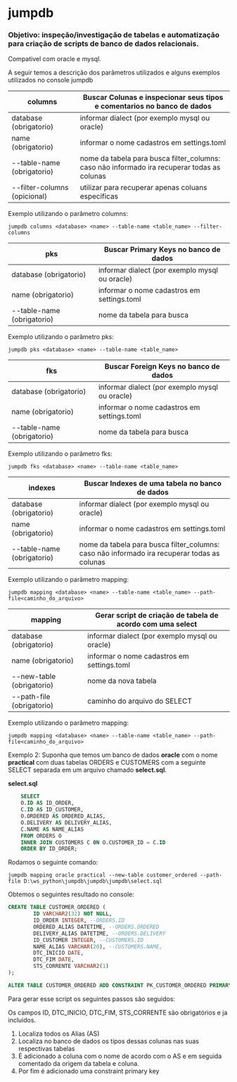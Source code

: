 # jumpdb

### Objetivo: inspeção/investigação de tabelas e automatização para criação de scripts de banco de dados relacionais.

Compativel com oracle e mysql. 


A seguir temos a descrição dos parâmetros utilizados e alguns exemplos utilizados no console jumpdb

| **columns**                  | Buscar Colunas e inspecionar seus tipos e comentarios no banco de dados                     |
|------------------------------|---------------------------------------------------------------------------------------------|
| database (obrigatorio)       | informar dialect (por exemplo mysql ou oracle)                                              |
| name (obrigatorio)           | informar o nome cadastros em settings.toml                                                  |
| --table-name (obrigatorio)   | nome da tabela para busca filter_columns: caso não informado ira recuperar todas as colunas |
| --filter-columns (opicional) | utilizar para recuperar apenas coluans especificas                                          |

Exemplo utilizando o parâmetro columns:

```
jumpdb columns <database> <name> --table-name <table_name> --filter-columns
```

| **pks**                    | Buscar Primary Keys no banco de dados          |
|----------------------------|------------------------------------------------|
| database (obrigatorio)     | informar dialect (por exemplo mysql ou oracle) |
| name (obrigatorio)         | informar o nome cadastros em settings.toml     |
| --table-name (obrigatorio) | nome da tabela para busca                      |

Exemplo utilizando o parâmetro pks:

```
jumpdb pks <database> <name> --table-name <table_name>
```

| **fks**                    | Buscar Foreign Keys no banco de dados          |
|----------------------------|------------------------------------------------|
| database (obrigatorio)     | informar dialect (por exemplo mysql ou oracle) |
| name (obrigatorio)         | informar o nome cadastros em settings.toml     |
| --table-name (obrigatorio) | nome da tabela para busca                      |

Exemplo utilizando o parâmetro fks:

```
jumpdb fks <database> <name> --table-name <table_name>
```

| **indexes**                | Buscar Indexes de uma tabela no banco de dados                                              |
|----------------------------|---------------------------------------------------------------------------------------------|
| database (obrigatorio)     | informar dialect (por exemplo mysql ou oracle)                                              |
| name (obrigatorio)         | informar o nome cadastros em settings.toml                                                  |
| --table-name (obrigatorio) | nome da tabela para busca filter_columns: caso não informado ira recuperar todas as colunas |

Exemplo utilizando o parâmetro mapping:

```
jumpdb mapping <database> <name> --table-name <table_name> --path-file<caminho_do_arquivo>
```

| **mapping**               | Gerar script de criação de tabela de acordo com uma select |
|---------------------------|------------------------------------------------------------|
| database (obrigatorio)    | informar dialect (por exemplo mysql ou oracle)             |
| name (obrigatorio)        | informar o nome cadastros em settings.toml                 |
| --new-table (obrigatorio) | nome da nova tabela                                        |
| --path-file (obrigatorio) | caminho do arquivo do     SELECT                           |   

Exemplo utilizando o parâmetro mapping:

```
jumpdb mapping <database> <name> --table-name <table_name> --path-file<caminho_do_arquivo>
```

Exemplo 2: Suponha que temos um banco de dados **oracle** com o nome **practical** com duas tabelas
ORDERS e CUSTOMERS com a seguinte SELECT separada em um arquivo chamado **select.sql**.

**select.sql**

```sql
    SELECT
    O.ID AS ID_ORDER,
    C.ID AS ID_CUSTOMER,
    O.ORDERED AS ORDERED_ALIAS,
    O.DELIVERY AS DELIVERY_ALIAS,
    C.NAME AS NAME_ALIAS
    FROM ORDERS O
    INNER JOIN CUSTOMERS C ON O.CUSTOMER_ID = C.ID
    ORDER BY ID_ORDER;
```

Rodamos o seguinte comando:

```commandline
jumpdb mapping oracle practical --new-table customer_ordered --path-file D:\ws_python\jumpdb\jumpdb\jumpdb\select.sql
```

Obtemos o seguintes resultado no console:

```sql
CREATE TABLE CUSTOMER_ORDERED (
        ID VARCHAR2(32) NOT NULL,
        ID_ORDER INTEGER, --ORDERS.ID
        ORDERED_ALIAS DATETIME, --ORDERS.ORDERED
        DELIVERY_ALIAS DATETIME, --ORDERS.DELIVERY
        ID_CUSTOMER INTEGER, --CUSTOMERS.ID
        NAME_ALIAS VARCHAR(20), --CUSTOMERS.NAME,
        DTC_INICIO DATE,
        DTC_FIM DATE,
        STS_CORRENTE VARCHAR2(1)
);

ALTER TABLE CUSTOMER_ORDERED ADD CONSTRAINT PK_CUSTOMER_ORDERED PRIMARY KEY (ID);

```

Para gerar esse script os seguintes passos são seguidos:

Os campos ID, DTC_INICIO, DTC_FIM, STS_CORRENTE são obrigatórios e ja incluidos.

1. Localiza todos os Alias (AS)
2. Localiza no banco de dados os tipos dessas colunas nas suas respectivas tabelas
3. É adicionado a coluna com o nome de acordo com o AS e em seguida comentado da origem da tabela e coluna.
4. Por fim é adicionado uma constraint primary key






